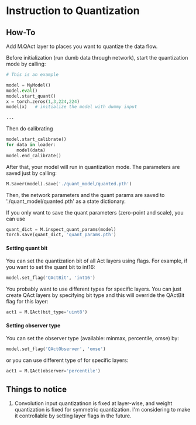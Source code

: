 # Instruction to Quantization 

## How-To

Add M.QAct layer to places you want to quantize the data flow. 

Before initialization (run dumb data through network), start the quantization mode by calling:

```python
# This is an example 

model = MyModel()
model.eval()
model.start_quant()
x = torch.zeros(1,3,224,224)
model(x)   # initialize the model with dummy input 

...

```

Then do calibrating 

```python
model.start_calibrate()
for data in loader:
    model(data)
model.end_calibrate()
```

After that, your model will run in quantization mode. The parameters are saved just by calling: 

```python
M.Saver(model).save('./quant_model/quanted.pth')
```

Then, the network parameters and the quant params are saved to './quant_model/quanted.pth' as a state dictionary. 

If you only want to save the quant parameters (zero-point and scale), you can use

```python 
quant_dict = M.inspect_quant_params(model)
torch.save(quant_dict, 'quant_params.pth')
```

#### Setting quant bit 

You can set the quantization bit of all Act layers using flags. For example, if you want to set the quant bit to int16:

```python
model.set_flag('QActBit', 'int16')
```

You probably want to use different types for specific layers. You can just create QAct layers by specifying bit type and this will override the QActBit flag for this layer: 

```python
act1 = M.QAct(bit_type='uint8')
```

#### Setting observer type 

You can set the observer type (available: minmax, percentile, omse) by:

```python
model.set_flag('QActObserver', 'omse')
```

or you can use different type of for specific layers:

```python
act1 = M.QAct(observer='percentile')
```

## Things to notice 

1. Convolution input quantizatinon is fixed at layer-wise, and weight quantization is fixed for symmetric quantization. I'm considering to make it controllable by setting layer flags in the future. 

